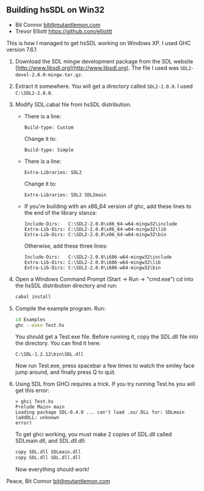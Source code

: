 Building hsSDL on Win32
-----------------------
 * Bit Connor <bit@mutantlemon.com>
 * Trevor Elliott <https://github.com/elliottt>


This is how I managed to get hsSDL working on Windows XP.
I used GHC version 7.6.1


  1. Download the SDL mingw development package from the SDL website
     [http://www.libsdl.org](http://www.libsdl.org).
     The file I used was `SDL2-devel-2.0.0-mingw.tar.gz`.

  2. Extract it somewhere. You will get a directory called `SDL2-2.0.0`.
     I used `C:\SDL2-2.0.0`.

  3. Modify SDL.cabal file from hsSDL distribution.
     * There is a line:

       ```
       Build-type: Custom
       ```

       Change it to:

       ```
       Build-type: Simple
       ```
     * There is a line:

       ```
       Extra-Libraries: SDL2
       ```

       Change it to:

       ```
       Extra-Libraries: SDL2 SDL2main
       ```
     * If you're building with an x86_64 version of ghc, add these lines to the end of the library stanza:

       ```
       Include-Dirs:   C:\SDL2-2.0.0\x86_64-w64-mingw32\include
       Extra-Lib-Dirs: C:\SDL2-2.0.0\x86_64-w64-mingw32\lib
       Extra-Lib-Dirs: C:\SDL2-2.0.0\x86_64-w64-mingw32\bin
       ```
       
       Otherwise, add these three lines:
       
       ```
       Include-Dirs:   C:\SDL2-2.0.0\i686-w64-mingw32\include
       Extra-Lib-Dirs: C:\SDL2-2.0.0\i686-w64-mingw32\lib
       Extra-Lib-Dirs: C:\SDL2-2.0.0\i686-w64-mingw32\bin
       ```

  4. Open a Windows Command Prompt (Start -> Run -> "cmd.exe")
     cd into the hsSDL distribution directory and run:

     ```sh
     cabal install
     ```

  5. Compile the example program. Run:

     ```sh
     cd Examples
     ghc --make Test.hs
     ```

     You should get a Test.exe file.
     Before running it, copy the SDL.dll file into the directory. You can find
     it here:

     ```
     C:\SDL-1.2.12\bin\SDL.dll
     ```

     Now run Test.exe, press spacebar a few times to watch the smiley face jump
     around, and finally press Q to quit.

  6. Using SDL from GHCi requires a trick. If you try running Test.hs you will
     get this error:

     ```
     > ghci Test.hs
     Prelude Main> main
     Loading package SDL-0.4.0 ... can't load .so/.DLL for: SDLmain (addDLL: unknown
     error)
     ```

     To get ghci working, you must make 2 copies of SDL.dll called SDLmain.dll,
     and SDL.dll.dll:

     ```sh
     copy SDL.dll SDLmain.dll
     copy SDL.dll SDL.dll.dll
     ```

     Now everything should work!

Peace,
Bit Connor <bit@mutantlemon.com>
